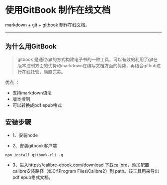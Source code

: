 # 使用GitBook 制作在线文档

markdown + git + gitbook 制作在线文档。

***

## 为什么用GitBook

> gitbook 是通过git的方式构建电子书的一种工具，可以有效的利用了git在版本控制方面的优势和markdown在编写文档方面的优势，再结合github进行在线托管，简直完美。

优点 ：
* 支持markdown语法
* 版本控制
* 可以转换成pdf epub格式


## 安装步骤

* 1、安装node

* 2、安装gitbook客户端


```
npm install gitbook-cli -g
```

* 3、进入https://calibre-ebook.com/download 下载calibre，添加配置calibre安装路径（如C:\Program Files\Calibre2）到 path。该工具用来导出pdf epub格式文档。






